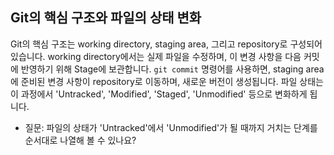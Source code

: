##   Git의 핵심 구조와 파일의 상태 변화

Git의 핵심 구조는 working directory, staging area, 그리고 repository로 구성되어 있습니다. working directory에서는 실제 파일을 수정하며, 이 변경 사항을 다음 커밋에 반영하기 위해 Stage에 보관합니다. `git commit` 명령어를 사용하면, staging area에 준비된 변경 사항이 repository로 이동하며, 새로운 버전이 생성됩니다. 파일 상태는 이 과정에서 'Untracked', 'Modified', 'Staged', 'Unmodified' 등으로 변화하게 됩니다.

- 질문: 파일의 상태가 'Untracked'에서 'Unmodified'가 될 때까지 거치는 단계를 순서대로 나열해 볼 수 있나요?